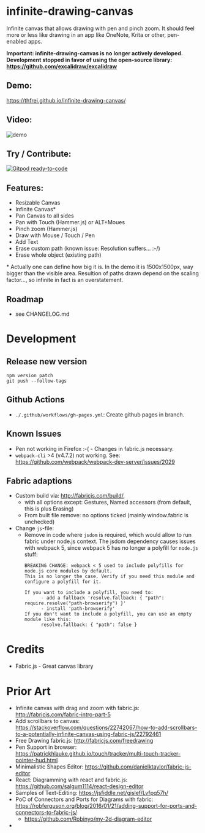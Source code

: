 
# infinite-drawing-canvas

Infinite canvas that allows drawing with pen and pinch zoom. It should feel more or less like drawing in an app like OneNote, Krita or other, pen-enabled apps.

**Important: infinite-drawing-canvas is no longer actively developed. Development stopped in favor of using the open-source library: https://github.com/excalidraw/excalidraw**

## Demo: 

https://thfrei.github.io/infinite-drawing-canvas/

## Video:

![demo](doc/idc-demo-2.gif)

## Try / Contribute:

[![Gitpod ready-to-code](https://img.shields.io/badge/Gitpod-ready--to--code-blue?logo=gitpod)](https://gitpod.io/#https://github.com/thfrei/infinite-drawing-canvas)

## Features:

* Resizable Canvas
* Infinite Canvas*
* Pan Canvas to all sides
* Pan with Touch (Hammer.js) or ALT+Moues
* Pinch zoom (Hammer.js)
* Draw with Mouse / Touch / Pen
* Add Text
* Erase custom path (known issue: Resolution suffers... :-/)
* Erase whole object (existing path)

\* Actually one can define how big it is. In the demo it is 1500x1500px, way bigger than the visible area. Resultion of paths drawn depend on the scaling factor..., so infinite in fact is an overstatement.

## Roadmap

* see CHANGELOG.md

# Development

## Release new version

```
npm version patch
git push --follow-tags
```

## Github Actions

* `./.github/workflows/gh-pages.yml`: Create github pages in branch.

## Known Issues

* Pen not working in Firefox :-( - Changes in fabric.js necessary.
* `webpack-cli` >4 (v4.7.2) not working. See: https://github.com/webpack/webpack-dev-server/issues/2029 

## Fabric adaptions

* Custom build via: http://fabricjs.com/build/, 
  * with all options except: Gestures, Named accessors (from default, this is plus Erasing)
  * From built file remove: no options ticked (mainly window.fabric is unchecked)
* Change `js`-file:
  * Remove in code where `jsdom` is required, which would allow to run fabric under node.js context. The jsdom dependency causes issues with webpack 5, since webpack 5 has no longer a polyfill for `node.js` stuff:
    ```
    BREAKING CHANGE: webpack < 5 used to include polyfills for node.js core modules by default.
    This is no longer the case. Verify if you need this module and configure a polyfill for it.

    If you want to include a polyfill, you need to:
          - add a fallback 'resolve.fallback: { "path": require.resolve("path-browserify") }'
          - install 'path-browserify'
    If you don't want to include a polyfill, you can use an empty module like this:
          resolve.fallback: { "path": false }
    ```

# Credits

* Fabric.js - Great canvas library

# Prior Art

* Infinite canvas with drag and zoom with fabric.js: http://fabricjs.com/fabric-intro-part-5
* Add scrollbars to canvas: https://stackoverflow.com/questions/22742067/how-to-add-scrollbars-to-a-potentially-infinite-canvas-using-fabric-js/22792461
* Free Drawing fabric.js: http://fabricjs.com/freedrawing
* Pen Support in browser: https://patrickhlauke.github.io/touch/tracker/multi-touch-tracker-pointer-hud.html
* Minimalistic Shapes Editor: https://github.com/danielktaylor/fabric-js-editor
* React: Diagramming with react and fabric.js: https://github.com/salgum1114/react-design-editor
* Samples of Text-Editing: https://jsfiddle.net/gislef/Lvfpq57h/
* PoC of Connectors and Ports for Diagrams with fabric: https://robferguson.org/blog/2016/01/21/adding-support-for-ports-and-connectors-to-fabric-js/
  * https://github.com/Robinyo/my-2d-diagram-editor
* 
